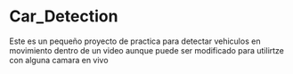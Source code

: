 # Car_Detection
Este es un pequeño proyecto de practica para detectar vehiculos en movimiento dentro de un video aunque puede ser modificado para utilirtze con alguna camara en vivo
